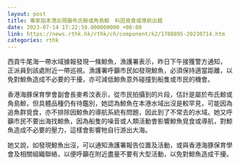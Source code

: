 ```yaml
---
layout: post
title: 專家指本港出現屬布氏鯨或角島鯨　料因覓食或導航出錯
date: 2023-07-14 17:22:59.000000000 +08:00
link: https://news.rthk.hk/rthk/ch/component/k2/1708895-20230714.htm
categories: rthk
---
```


西貢牛尾海一帶水域據報發現一條鯨魚，漁護署表示，昨日下午接獲警方通知， 正派員到該處附近一帶巡視。漁護署呼籲市民如發現鯨魚，必須保持適當距離，以免對鯨魚造成不必要的干擾，亦可減低鯨魚意外碰撞到船隻或巿民的機會。

香港海豚保育學會副會長麥希汶表示，從市民拍攝到的片段，估計是屬於布氏鯨或角島鯨，但具體品種仍有待鑑別，她認為鯨魚在本港水域出沒是較罕見，可能因為追魚群覓食，亦不排除因鯨魚的導航系統有問題，因此到了不常去的水域。她又呼籲市民不要出海找鯨魚，因為船隻的噪音或人類活動會影響鯨魚覓食或導航，對鯨魚造成不必要的壓力，這樣會影響牠自行游出大海。

她又說，如發現鯨魚出沒，可以通知漁護署報告位置及活動，或與香港海豚保育學會及相關組織聯絡，以便呼籲在附近盡量不要有大型活動，以免對鯨魚造成干擾。
